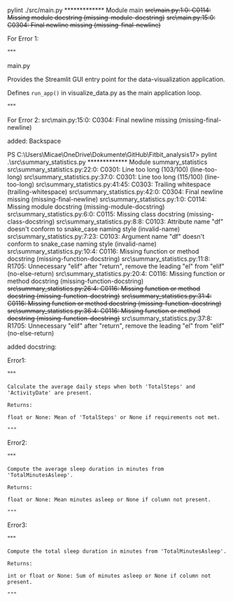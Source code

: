 pylint ./src/main.py
************* Module main
~~src\main.py:1:0: C0114: Missing module docstring (missing-module-docstring)~~
~~src\main.py:15:0: C0304: Final newline missing (missing-final-newline)~~

For Error 1:

"""

main.py

Provides the Streamlit GUI entry point for the data-visualization application.

Defines `run_app()` in visualize_data.py as the main application loop.

"""

For Error 2:
src\main.py:15:0: C0304: Final newline missing (missing-final-newline)

added: Backspace


PS C:\Users\Micae\OneDrive\Dokumente\GitHub\Fitbit_analysis17> pylint .\src\summary_statistics.py
************* Module summary_statistics
src\summary_statistics.py:22:0: C0301: Line too long (103/100) (line-too-long)
src\summary_statistics.py:37:0: C0301: Line too long (115/100) (line-too-long)
src\summary_statistics.py:41:45: C0303: Trailing whitespace (trailing-whitespace)
src\summary_statistics.py:42:0: C0304: Final newline missing (missing-final-newline)
src\summary_statistics.py:1:0: C0114: Missing module docstring (missing-module-docstring)
src\summary_statistics.py:6:0: C0115: Missing class docstring (missing-class-docstring)
src\summary_statistics.py:8:8: C0103: Attribute name "df" doesn't conform to snake_case naming style (invalid-name)
src\summary_statistics.py:7:23: C0103: Argument name "df" doesn't conform to snake_case naming style (invalid-name)
src\summary_statistics.py:10:4: C0116: Missing function or method docstring (missing-function-docstring)
src\summary_statistics.py:11:8: R1705: Unnecessary "elif" after "return", remove the leading "el" from "elif" (no-else-return)
src\summary_statistics.py:20:4: C0116: Missing function or method docstring (missing-function-docstring)
~~src\summary_statistics.py:26:4: C0116: Missing function or method docstring (missing-function-docstring)~~
~~src\summary_statistics.py:31:4: C0116: Missing function or method docstring (missing-function-docstring)~~
~~src\summary_statistics.py:36:4: C0116: Missing function or method docstring (missing-function-docstring)~~
src\summary_statistics.py:37:8: R1705: Unnecessary "elif" after "return", remove the leading "el" from "elif" (no-else-return)


added docstring:


Error1:

 """

    Calculate the average daily steps when both 'TotalSteps' and 'ActivityDate' are present.

    Returns:

    float or None: Mean of 'TotalSteps' or None if requirements not met.

    """


Error2:

"""

    Compute the average sleep duration in minutes from 'TotalMinutesAsleep'.

    Returns:

    float or None: Mean minutes asleep or None if column not present.

    """

Error3:

"""

    Compute the total sleep duration in minutes from 'TotalMinutesAsleep'.

    Returns:

    int or float or None: Sum of minutes asleep or None if column not present.

    """
